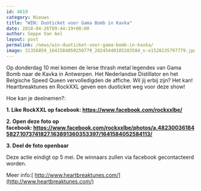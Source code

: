 ```yaml
---
id: 4819
category: Nieuws
title: "WIN: Duoticket voor Gama Bomb in Kavka"
date: 2018-04-26T09:44:19+00:00
author: Seppe Van Ael
layout: post
permalink: /news/win-duoticket-voor-gama-bomb-in-kavka/
image: 31356859_1641584059250779_28245440105283584_n-e1528235797779.jpg
---
```

Op donderdag 10 mei komen de Ierse thrash metal legendes van Gama Bomb naar de Kavka in Antwerpen. Het Nederlandse Distillator en het Belgische Speed Queen vervolledigden de affiche. Wil jij erbij zijn? Het kan! Heartbreaktunes en RockXXL geven een duoticket weg voor deze show!

Hoe kan je deelnemen?:

**1. Like RockXXL op facebook: <https://www.facebook.com/rockxxlbe/>**

**2. Open deze foto op facebook: <https://www.facebook.com/rockxxlbe/photos/a.482300361845827.1073741827.163891360353397/1641584052584113/>**

**3. Deel de foto openbaar**

Deze actie eindigt op 5 mei. De winnaars zullen via facebook gecontacteerd worden.

Meer info:[ http://www.heartbreaktunes.com/](http://www.heartbreaktunes.com/)

&nbsp;